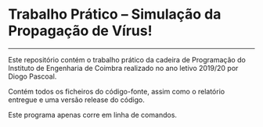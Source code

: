 Trabalho Prático – Simulação da Propagação de Vírus!
===================
----------

Este repositório contém o trabalho prático da cadeira de Programação do Instituto de Engenharia de Coimbra realizado no ano letivo 2019/20 por Diogo Pascoal.

Contém todos os ficheiros do código-fonte, assim como o relatório entregue e uma versão release do código.

Este programa apenas corre em linha de comandos.
